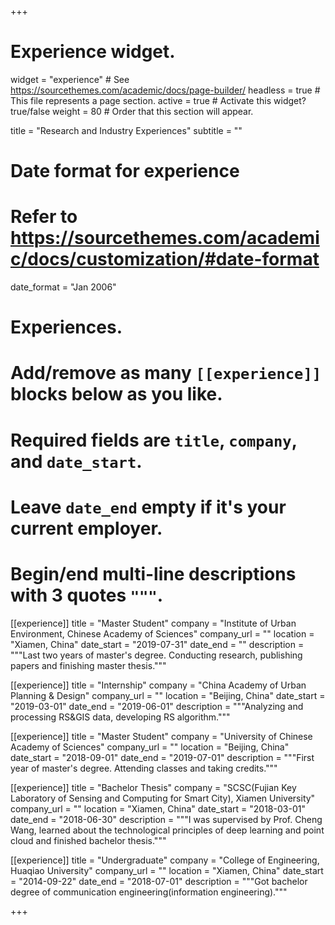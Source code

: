+++
# Experience widget.
widget = "experience"  # See https://sourcethemes.com/academic/docs/page-builder/
headless = true  # This file represents a page section.
active = true  # Activate this widget? true/false
weight = 80  # Order that this section will appear.

title = "Research and Industry Experiences"
subtitle = ""

# Date format for experience
#   Refer to https://sourcethemes.com/academic/docs/customization/#date-format
date_format = "Jan 2006"

# Experiences.
#   Add/remove as many `[[experience]]` blocks below as you like.
#   Required fields are `title`, `company`, and `date_start`.
#   Leave `date_end` empty if it's your current employer.
#   Begin/end multi-line descriptions with 3 quotes `"""`.
[[experience]]
  title = "Master Student"
  company = "Institute of Urban Environment, Chinese Academy of Sciences"
  company_url = ""
  location = "Xiamen, China"
  date_start = "2019-07-31"
  date_end = ""
  description = """Last two years of master's degree. Conducting research, publishing papers and finishing master thesis."""

[[experience]]
  title = "Internship"
  company = "China Academy of Urban Planning & Design"
  company_url = ""
  location = "Beijing, China"
  date_start = "2019-03-01"
  date_end = "2019-06-01"
  description = """Analyzing and processing RS&GIS data, developing RS algorithm."""

[[experience]]
  title = "Master Student"
  company = "University of Chinese Academy of Sciences"
  company_url = ""
  location = "Beijing, China"
  date_start = "2018-09-01"
  date_end = "2019-07-01"
  description = """First year of master's degree. Attending classes and taking credits."""

[[experience]]
  title = "Bachelor Thesis"
  company = "SCSC(Fujian Key Laboratory of Sensing and Computing for Smart City), Xiamen University"
  company_url = ""
  location = "Xiamen, China"
  date_start = "2018-03-01"
  date_end = "2018-06-30"
  description = """I was supervised by Prof. Cheng Wang, learned about the technological principles of deep learning and point cloud and finished bachelor thesis."""

[[experience]]
  title = "Undergraduate"
  company = "College of Engineering, Huaqiao University"
  company_url = ""
  location = "Xiamen, China"
  date_start = "2014-09-22"
  date_end = "2018-07-01"
  description = """Got bachelor degree of communication engineering(information engineering)."""

+++
